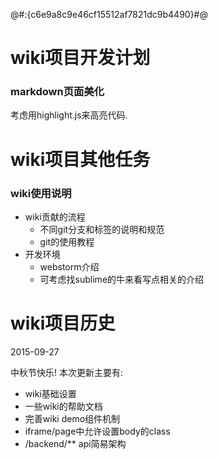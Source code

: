 @#:{c6e9a8c9e46cf15512af7821dc9b4490}#@


# wiki项目开发计划

### markdown页面美化

考虑用highlight.js来高亮代码.

# wiki项目其他任务

### wiki使用说明

* wiki贡献的流程
    * 不同git分支和标签的说明和规范
    * git的使用教程
* 开发环境
    * webstorm介绍
    * 可考虑找sublime的牛来看写点相关的介绍


# wiki项目历史

2015-09-27

中秋节快乐!
本次更新主要有:
* wiki基础设置
* 一些wiki的帮助文档
* 完善wiki demo组件机制
* iframe/page中允许设置body的class
* /backend/** api简易架构